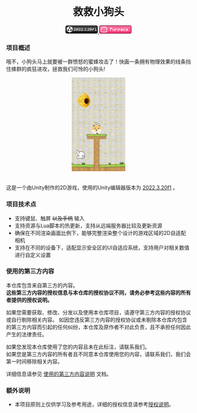 <div align="center">

# 救救小狗头

<a href="https://unity.com/releases/editor/whats-new/2022.3.20#notes">
<img src="./docs/images/badge_unity.png" alt="unity_version_2022.3.20f1" height=22 />
</a>
<a href="https://space.bilibili.com/3546697445673471">
<img src="./docs/images/badge_btv.png" alt="bilibili_purpaca" height=22 />
</a>

</div>

### 项目概述
哦不，小狗头马上就要被一群愤怒的蜜蜂攻击了！快画一条拥有物理效果的线条挡住蜂群的疯狂进攻，拯救我们可怜的小狗头! 

<div align="center">

<img src="./docs/images/readme_game-sample.gif" alt="game_sample" height=256 />

<br/>
<br/>

</div>

这是一个由Unity制作的2D游戏，使用的Unity编辑器版本为 [2022.3.20f1](https://unity.com/releases/editor/whats-new/2022.3.20#notes) 。

### 项目技术点
- 支持键鼠、触屏 ~~以及手柄~~ 输入
- 支持资源与Lua脚本的热更新，支持从远端服务器比较及更新资源
- 确保在不同渲染画面比例下，能够完整渲染整个设计的游戏区域的2D自适配相机
- 支持在不同的设备下，适配显示安全区的UI自适应系统，支持用户对相关数值进行自定义设置

### 使用的第三方内容
本仓库包含来自第三方的内容。  
**这些第三方内容的授权信息与本仓库的授权协议不同，请务必参考这些内容的所有者提供的授权说明。**  

如果您需要获取、修改、分发以及使用本仓库项目，请遵守第三方内容的授权协议或自行剔除相关内容。
如因您违反第三方内容的授权协议或未剔除本仓库内包含的第三方内容而引起的任何纠纷，本仓库及原作者不对此负责，且不承担任何因此产生的法律责任。
  
如果您发现本仓库使用了您的内容且未在此标注，请联系我们。  
如果您是第三方内容的所有者且不同意本仓库使用您的内容，请联系我们，我们会第一时间移除相关内容。  
  
详细信息请参见 [使用的第三方内容说明](Third-Party.md) 文档。 

### 额外说明
- 本项目原则上仅供学习及参考用途，详细的授权信息请参考[授权说明](LICENSE.md)。